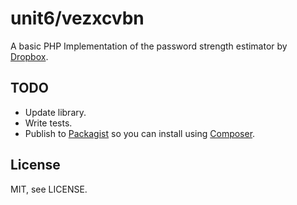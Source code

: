 # unit6/vezxcvbn 

A basic PHP Implementation of the password strength estimator by [Dropbox][0].

## TODO

- Update library.
- Write tests.
- Publish to [Packagist][3] so you can install using [Composer][1].

License
-------

MIT, see LICENSE.


[0]: https://github.com/dropbox/zxcvbn
[1]: https://getcomposer.org/
[2]: https://packagist.org/packages/unit6/zxcvbn
[3]: https://packagist.org/

